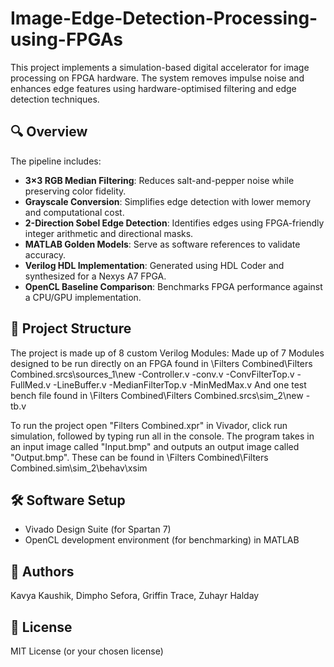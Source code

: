 # Image-Edge-Detection-Processing-using-FPGAs

This project implements a simulation-based digital accelerator for image processing on FPGA hardware. The system removes impulse noise and enhances edge features using hardware-optimised filtering and edge detection techniques.

## 🔍 Overview

The pipeline includes:
- **3×3 RGB Median Filtering**: Reduces salt-and-pepper noise while preserving color fidelity.
- **Grayscale Conversion**: Simplifies edge detection with lower memory and computational cost.
- **2-Direction Sobel Edge Detection**: Identifies edges using FPGA-friendly integer arithmetic and directional masks.
- **MATLAB Golden Models**: Serve as software references to validate accuracy.
- **Verilog HDL Implementation**: Generated using HDL Coder and synthesized for a Nexys A7 FPGA.
- **OpenCL Baseline Comparison**: Benchmarks FPGA performance against a CPU/GPU implementation.

## 📁 Project Structure
The project is made up of 8 custom Verilog Modules:
Made up of 7 Modules designed to be run directly on an FPGA found in \Filters Combined\Filters Combined.srcs\sources_1\new
  -Controller.v
  -conv.v
  -ConvFilterTop.v
  -FullMed.v
  -LineBuffer.v
  -MedianFilterTop.v
  -MinMedMax.v
And one test bench file found in \Filters Combined\Filters Combined.srcs\sim_2\new
  -tb.v

  To run the project open "Filters Combined.xpr" in Vivador, click run simulation, followed by typing run all in the console.
  The program takes in an input image called "Input.bmp" and outputs an output image called "Output.bmp". These can be found in \Filters Combined\Filters Combined.sim\sim_2\behav\xsim


## 🛠 Software Setup

- Vivado Design Suite (for Spartan 7)
- OpenCL development environment (for benchmarking) in MATLAB

## 👥 Authors

Kavya Kaushik, Dimpho Sefora, Griffin Trace, Zuhayr Halday

## 📝 License

MIT License (or your chosen license)
